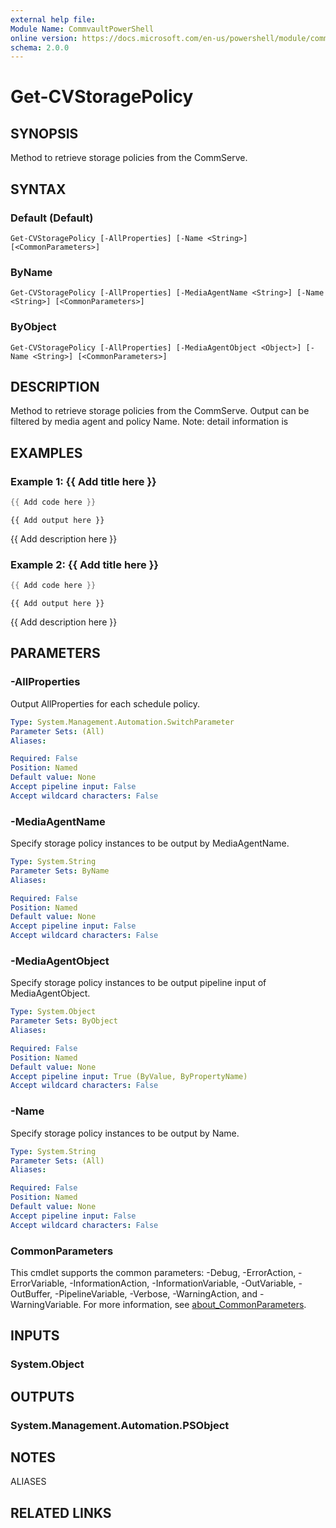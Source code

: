 ```yaml
---
external help file:
Module Name: CommvaultPowerShell
online version: https://docs.microsoft.com/en-us/powershell/module/commvaultpowershell/get-cvstoragepolicy
schema: 2.0.0
---
```


# Get-CVStoragePolicy

## SYNOPSIS
Method to retrieve storage policies from the CommServe.

## SYNTAX

### Default (Default)
```
Get-CVStoragePolicy [-AllProperties] [-Name <String>] [<CommonParameters>]
```

### ByName
```
Get-CVStoragePolicy [-AllProperties] [-MediaAgentName <String>] [-Name <String>] [<CommonParameters>]
```

### ByObject
```
Get-CVStoragePolicy [-AllProperties] [-MediaAgentObject <Object>] [-Name <String>] [<CommonParameters>]
```

## DESCRIPTION
Method to retrieve storage policies from the CommServe.
Output can be filtered by media agent and policy Name.
Note: detail information is

## EXAMPLES

### Example 1: {{ Add title here }}
```powershell
{{ Add code here }}
```

```output
{{ Add output here }}
```

{{ Add description here }}

### Example 2: {{ Add title here }}
```powershell
{{ Add code here }}
```

```output
{{ Add output here }}
```

{{ Add description here }}

## PARAMETERS

### -AllProperties
Output AllProperties for each schedule policy.

```yaml
Type: System.Management.Automation.SwitchParameter
Parameter Sets: (All)
Aliases:

Required: False
Position: Named
Default value: None
Accept pipeline input: False
Accept wildcard characters: False
```

### -MediaAgentName
Specify storage policy instances to be output by MediaAgentName.

```yaml
Type: System.String
Parameter Sets: ByName
Aliases:

Required: False
Position: Named
Default value: None
Accept pipeline input: False
Accept wildcard characters: False
```

### -MediaAgentObject
Specify storage policy instances to be output pipeline input of MediaAgentObject.

```yaml
Type: System.Object
Parameter Sets: ByObject
Aliases:

Required: False
Position: Named
Default value: None
Accept pipeline input: True (ByValue, ByPropertyName)
Accept wildcard characters: False
```

### -Name
Specify storage policy instances to be output by Name.

```yaml
Type: System.String
Parameter Sets: (All)
Aliases:

Required: False
Position: Named
Default value: None
Accept pipeline input: False
Accept wildcard characters: False
```

### CommonParameters
This cmdlet supports the common parameters: -Debug, -ErrorAction, -ErrorVariable, -InformationAction, -InformationVariable, -OutVariable, -OutBuffer, -PipelineVariable, -Verbose, -WarningAction, and -WarningVariable. For more information, see [about_CommonParameters](http://go.microsoft.com/fwlink/?LinkID=113216).

## INPUTS

### System.Object

## OUTPUTS

### System.Management.Automation.PSObject

## NOTES

ALIASES

## RELATED LINKS


